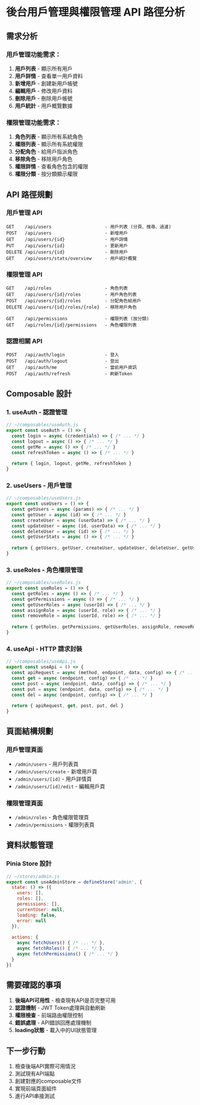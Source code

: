 # 後台用戶管理與權限管理 API 路徑分析

## 需求分析

### 用戶管理功能需求：
1. **用戶列表** - 顯示所有用戶
2. **用戶詳情** - 查看單一用戶資料
3. **新增用戶** - 創建新用戶帳號
4. **編輯用戶** - 修改用戶資料
5. **刪除用戶** - 刪除用戶帳號
6. **用戶統計** - 用戶概覽數據

### 權限管理功能需求：
1. **角色列表** - 顯示所有系統角色
2. **權限列表** - 顯示所有系統權限
3. **分配角色** - 給用戶指派角色
4. **移除角色** - 移除用戶角色
5. **權限詳情** - 查看角色包含的權限
6. **權限分類** - 按分類顯示權限

## API 路徑規劃

### 用戶管理 API
```
GET    /api/users                    - 用戶列表 (分頁、搜尋、過濾)
POST   /api/users                    - 新增用戶
GET    /api/users/{id}               - 用戶詳情
PUT    /api/users/{id}               - 更新用戶
DELETE /api/users/{id}               - 刪除用戶
GET    /api/users/stats/overview     - 用戶統計概覽
```

### 權限管理 API
```
GET    /api/roles                    - 角色列表
GET    /api/users/{id}/roles         - 用戶角色列表
POST   /api/users/{id}/roles         - 分配角色給用戶
DELETE /api/users/{id}/roles/{role}  - 移除用戶角色

GET    /api/permissions              - 權限列表 (按分類)
GET    /api/roles/{id}/permissions   - 角色權限列表
```

### 認證相關 API
```
POST   /api/auth/login               - 登入
POST   /api/auth/logout              - 登出
GET    /api/auth/me                  - 當前用戶資訊
POST   /api/auth/refresh             - 刷新Token
```

## Composable 設計

### 1. useAuth - 認證管理
```javascript
// ~/composables/useAuth.js
export const useAuth = () => {
  const login = async (credentials) => { /* ... */ }
  const logout = async () => { /* ... */ }
  const getMe = async () => { /* ... */ }
  const refreshToken = async () => { /* ... */ }
  
  return { login, logout, getMe, refreshToken }
}
```

### 2. useUsers - 用戶管理
```javascript
// ~/composables/useUsers.js  
export const useUsers = () => {
  const getUsers = async (params) => { /* ... */ }
  const getUser = async (id) => { /* ... */ }
  const createUser = async (userData) => { /* ... */ }
  const updateUser = async (id, userData) => { /* ... */ }
  const deleteUser = async (id) => { /* ... */ }
  const getUserStats = async () => { /* ... */ }
  
  return { getUsers, getUser, createUser, updateUser, deleteUser, getUserStats }
}
```

### 3. useRoles - 角色權限管理
```javascript
// ~/composables/useRoles.js
export const useRoles = () => {
  const getRoles = async () => { /* ... */ }
  const getPermissions = async () => { /* ... */ }
  const getUserRoles = async (userId) => { /* ... */ }
  const assignRole = async (userId, role) => { /* ... */ }
  const removeRole = async (userId, role) => { /* ... */ }
  
  return { getRoles, getPermissions, getUserRoles, assignRole, removeRole }
}
```

### 4. useApi - HTTP 請求封裝
```javascript
// ~/composables/useApi.js
export const useApi = () => {
  const apiRequest = async (method, endpoint, data, config) => { /* ... */ }
  const get = async (endpoint, config) => { /* ... */ }
  const post = async (endpoint, data, config) => { /* ... */ }
  const put = async (endpoint, data, config) => { /* ... */ }
  const del = async (endpoint, config) => { /* ... */ }
  
  return { apiRequest, get, post, put, del }
}
```

## 頁面結構規劃

### 用戶管理頁面
- `/admin/users` - 用戶列表頁
- `/admin/users/create` - 新增用戶頁  
- `/admin/users/[id]` - 用戶詳情頁
- `/admin/users/[id]/edit` - 編輯用戶頁

### 權限管理頁面
- `/admin/roles` - 角色權限管理頁
- `/admin/permissions` - 權限列表頁

## 資料狀態管理

### Pinia Store 設計
```javascript
// ~/stores/admin.js
export const useAdminStore = defineStore('admin', {
  state: () => ({
    users: [],
    roles: [],
    permissions: [],
    currentUser: null,
    loading: false,
    error: null
  }),
  
  actions: {
    async fetchUsers() { /* ... */ },
    async fetchRoles() { /* ... */ },
    async fetchPermissions() { /* ... */ }
  }
})
```

## 需要確認的事項

1. **後端API可用性** - 檢查現有API是否完整可用
2. **認證機制** - JWT Token處理與自動刷新
3. **權限檢查** - 前端路由權限控制
4. **錯誤處理** - API錯誤回應處理機制
5. **loading狀態** - 載入中的UI狀態管理

## 下一步行動

1. 檢查後端API實際可用情況
2. 測試現有API端點
3. 創建對應的composable文件
4. 實現前端頁面組件
5. 進行API串接測試